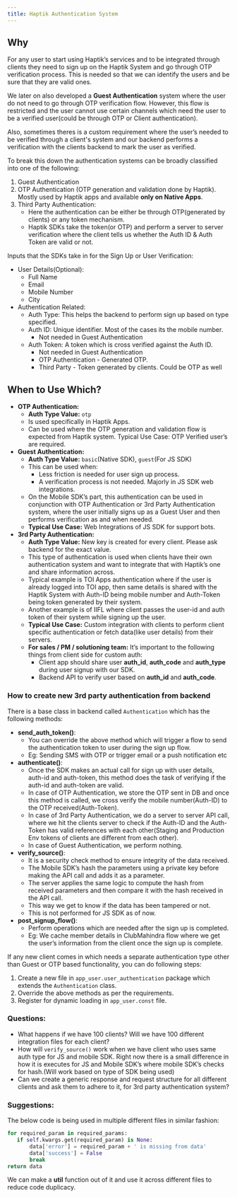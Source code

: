 ```yaml
---
title: Haptik Authentication System
---
```


## Why

For any user to start using Haptik’s services and to be integrated through clients they need to sign up on the Haptik System and go through OTP verification process. This is needed so that we can identify the users and be sure that they are valid ones. 

We later on also developed a **Guest Authentication** system where the user do not need to go through OTP verification flow. However, this flow is restricted and the user cannot use certain channels which need the user to be a verified user(could be through OTP or Client authentication).

Also, sometimes theres is a custom requirement where the user’s needed to be verified through a client's system and our backend performs a verification with the clients backend to mark the user as verified.

To break this down the authentication systems can be broadly classified into one of the following:

1) Guest Authentication
2) OTP Authentication (OTP generation and validation done by Haptik). Mostly used by Haptik apps and available **only on Native Apps**.
3) Third Party Authentication:
   * Here the authentication can be either be through OTP(generated by clients) or any token mechanism.
   * Haptik SDKs take the token(or OTP) and perform a server to server      verification where the client tells us whether the Auth ID & Auth Token   are valid or not.

Inputs that the SDKs take in for the Sign Up or User Verification:

* User Details(Optional):
  * Full Name
  * Email
  * Mobile Number
  * City
* Authentication Related:
    * Auth Type: This helps the backend to perform sign up based on type              specified.
    * Auth ID: Unique identifier. Most of the cases its the mobile number.   
        * Not needed in Guest Authentication
    * Auth Token: A token which is cross verified against the Auth ID.
        * Not needed in Guest Authentication
        * OTP Authentication - Generated OTP. 
        * Third Party - Token generated by clients. Could be OTP as well

## When to Use Which?

* **OTP Authentication:**
    * **Auth Type Value:** `otp`
    * Is used specifically in Haptik Apps.
    * Can be used where the OTP generation and validation flow is expected     from Haptik system.
    Typical Use Case: OTP Verified user’s are required.
* **Guest Authentication:**
    * **Auth Type Value:** `basic`(Native SDK), `guest`(For JS SDK)
    * This can be used when:
        * Less friction is needed for user sign up process.
        * A verification process is not needed. Majorly in JS SDK web          integrations.
    * On the Mobile SDK’s part, this authentication can be used in             conjunction with OTP Authentication or 3rd Party Authentication system,  where the user initially signs up as a Guest User and then performs      verification as and when needed.
    * **Typical Use Case:** Web Integrations of JS SDK for support bots.
* **3rd Party Authentication:**
  * **Auth Type Value:** New key is created for every client. Please ask                            backend for the exact value.
  * This type of authentication is used when clients have their own authentication system and want to integrate that with Haptik’s one and share information across.
  * Typical example is TOI Apps authentication where if the user is already    logged into TOI app, then same details is shared with the Haptik System    with Auth-ID being mobile number and Auth-Token being token generated by   their system.
  * Another example is of IIFL where client passes the user-id and auth        token of their system while signing up the user.
  * **Typical Use Case:** Custom integration with clients to perform client     specific authentication or fetch data(like user details) from their        servers.
  * **For sales / PM / solutioning team:** It’s important to the following     things from client side for custom auth:
      * Client app should share user **auth_id**, **auth_code** and             **auth_type** during user signup with our SDK.
      * Backend API to verify user based on **auth_id** and **auth_code**.



### How to create new 3rd party authentication from backend
There is a base class in backend called  `Authentication` which has the following methods:
* **send_auth_token()**:
    * You can override the above method which will trigger a flow to send the authentication token to user during the sign up flow.
    * Eg: Sending SMS with OTP or trigger email or a push notification etc
* **authenticate()**:
    * Once the SDK makes an actual call for sign up with user details,         auth-id and auth-token, this method does the task of verifying if the    auth-id and auth-token are valid.
    * In case of OTP Authentication, we store the OTP sent in DB and once      this method is called, we cross verify the mobile number(Auth-ID) to     the OTP received(Auth-Token).
    * In case of 3rd Party Authentication, we do a server to server API call,  where we hit the clients server to check if the Auth-ID and the          Auth-Token has valid references with each other(Staging and              Production Env tokens of clients are different from each other).
    * In case of Guest Authentication, we perform nothing.
* **verify_source()**:
    * It is a security check method to ensure integrity of the data received.
    * The Mobile SDK’s hash the parameters using a private key before making   the API call and adds it as a parameter.
    * The server applies the same logic to compute the hash from received      parameters and then compare it with the hash received in the API call.
    * This way we get to know if the data has been tampered or not.
    * This is not performed for JS SDK as of now.
* **post_signup_flow()**:
    * Perform operations which are needed after the sign up is completed.
    * Eg: We cache member details in ClubMahindra flow where we get the        user’s information from the client once the sign up is complete.

If any new client comes in which needs a separate authentication type other than Guest or OTP based functionality, you can do following steps:
1) Create a new file in `app_user.user_authentication` package which extends the `Authentication` class.
2) Override the above methods as per the requirements.
3) Register for dynamic loading in `app_user.const` file.

### Questions:
* What happens if we have 100 clients? Will we have 100 different integration files for each client?
* How will `verify_source()` work when we have client who uses same auth type for JS and mobile SDK. Right now there is a small difference in how it is executes for JS and Mobile SDK’s where mobile SDK’s checks for hash.(Will work based on type of SDK being used)
* Can we create a generic response and request structure for all different clients and ask them to adhere to it, for 3rd party authentication system? 


### Suggestions:
The below code is being used in multiple different files in similar fashion:

```python
for required_param in required_params:
   if self.kwargs.get(required_param) is None:
       data['error'] = required_param + ' is missing from data'
       data['success'] = False
       break
return data
```

We can make a **util** function out of it and use it across different files to reduce code duplicacy.
